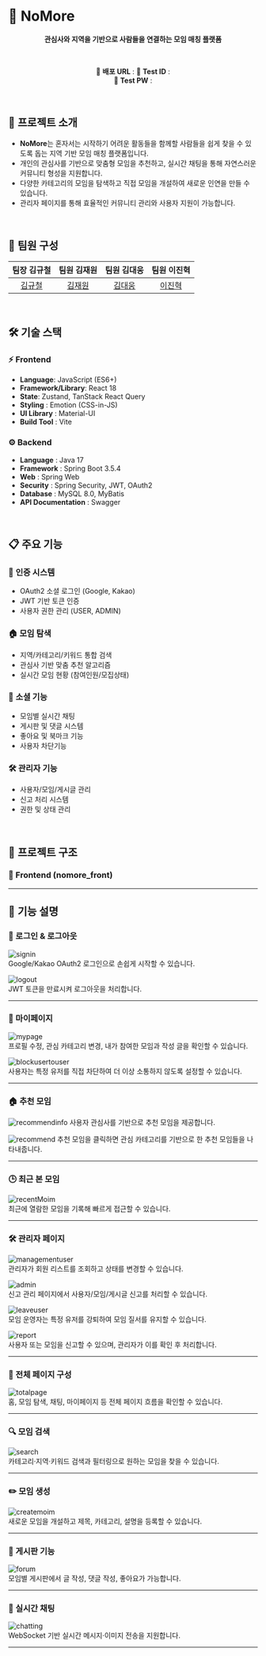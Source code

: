 # 🤝 NoMore

<div align="center">

**관심사와 지역을 기반으로 사람들을 연결하는 모임 매칭 플랫폼**

<br/>

🔗 **배포 URL** :
🧪 **Test ID** :  
🔑 **Test PW** : 

</div>

<br/>

## 📌 프로젝트 소개

- **NoMore**는 혼자서는 시작하기 어려운 활동들을 함께할 사람들을 쉽게 찾을 수 있도록 돕는 지역 기반 모임 매칭 플랫폼입니다.
- 개인의 관심사를 기반으로 맞춤형 모임을 추천하고, 실시간 채팅을 통해 자연스러운 커뮤니티 형성을 지원합니다.
- 다양한 카테고리의 모임을 탐색하고 직접 모임을 개설하여 새로운 인연을 만들 수 있습니다.
- 관리자 페이지를 통해 효율적인 커뮤니티 관리와 사용자 지원이 가능합니다.

<br/>

## 👥 팀원 구성

<div align="center">

| **팀장 김규철** | **팀원 김재원** | **팀원 김대웅** | **팀원 이진혁** |
| :-------------: | :-------------: | :-------------: | :-------------: |
| [김규철](https://github.com/kimkyuchul0728) | [김재원](https://github.com/jaewon112) | [김대웅](https://github.com/Deaung) | [이진혁](https://github.com/jin9358) |

</div>

<br/>

## 🛠️ 기술 스택

### ⚡ Frontend
- **Language**: JavaScript (ES6+)
- **Framework/Library**: React 18
- **State**: Zustand, TanStack React Query
- **Styling** : Emotion (CSS-in-JS)
- **UI Library** : Material-UI
- **Build Tool** : Vite

### ⚙️ Backend  
- **Language** : Java 17
- **Framework** : Spring Boot 3.5.4
- **Web** : Spring Web
- **Security** : Spring Security, JWT, OAuth2
- **Database** : MySQL 8.0, MyBatis
- **API Documentation** : Swagger

<br/>

## 📋 주요 기능

### 🔐 **인증 시스템**
- OAuth2 소셜 로그인 (Google, Kakao)
- JWT 기반 토큰 인증
- 사용자 권한 관리 (USER, ADMIN)

### 🏠 **모임 탐색**
- 지역/카테고리/키워드 통합 검색
- 관심사 기반 맞춤 추천 알고리즘
- 실시간 모임 현황 (참여인원/모집상태)

### 💬 **소셜 기능**  
- 모임별 실시간 채팅
- 게시판 및 댓글 시스템
- 좋아요 및 북마크 기능
- 사용자 차단기능

### 🛠️ **관리자 기능**
- 사용자/모임/게시글 관리
- 신고 처리 시스템
- 권한 및 상태 관리

<br/>

## 📁 프로젝트 구조

### 🎨 Frontend (nomore_front)

---

## 📱 기능 설명

### 🔐 로그인 & 로그아웃
![signin](./assets/1_signin.gif)  
Google/Kakao OAuth2 로그인으로 손쉽게 시작할 수 있습니다.

![logout](./assets/2_logout.gif)  
JWT 토큰을 만료시켜 로그아웃을 처리합니다.

---

### 👤 마이페이지
![mypage](./assets/3_mypage.gif)  
프로필 수정, 관심 카테고리 변경, 내가 참여한 모임과 작성 글을 확인할 수 있습니다.

![blockusertouser](./assets/blockusertouser.gif)  
사용자는 특정 유저를 직접 차단하여 더 이상 소통하지 않도록 설정할 수 있습니다.

---

### 🏠 추천 모임
![recommendinfo](./assets/4_recommendinfo.png)
사용자 관심사를 기반으로 추천 모임을 제공합니다.

![recommend](./assets/4_recommend.png) 
추천 모임을 클릭하면 관심 카테고리를 기반으로 한 추천 모임들을 나타내줍니다.

---

### 🕒 최근 본 모임
![recentMoim](./assets/5_recentMoim.gif)  
최근에 열람한 모임을 기록해 빠르게 접근할 수 있습니다.

---

### 🛠️ 관리자 페이지
![managementuser](./assets/6_managementuser.gif)  
관리자가 회원 리스트를 조회하고 상태를 변경할 수 있습니다.

![admin](./assets/7_admin.png)  
신고 관리 페이지에서 사용자/모임/게시글 신고를 처리할 수 있습니다.

![leaveuser](./assets/leaveuser.gif)  
모임 운영자는 특정 유저를 강퇴하여 모임 질서를 유지할 수 있습니다.

![report](./assets/report.gif)  
사용자 또는 모임을 신고할 수 있으며, 관리자가 이를 확인 후 처리합니다.

---

### 📄 전체 페이지 구성
![totalpage](./assets/8_totalpage.gif)  
홈, 모임 탐색, 채팅, 마이페이지 등 전체 페이지 흐름을 확인할 수 있습니다.

---

### 🔍 모임 검색
![search](./assets/9_search.gif)  
카테고리·지역·키워드 검색과 필터링으로 원하는 모임을 찾을 수 있습니다.

---

### ✏️ 모임 생성
![createmoim](./assets/10_createmoim.gif)  
새로운 모임을 개설하고 제목, 카테고리, 설명을 등록할 수 있습니다.

---

### 📌 게시판 기능
![forum](./assets/11_forum.gif)  
모임별 게시판에서 글 작성, 댓글 작성, 좋아요가 가능합니다.

---

### 💬 실시간 채팅
![chatting](./assets/12_chatting.gif)  
WebSocket 기반 실시간 메시지·이미지 전송을 지원합니다.

---